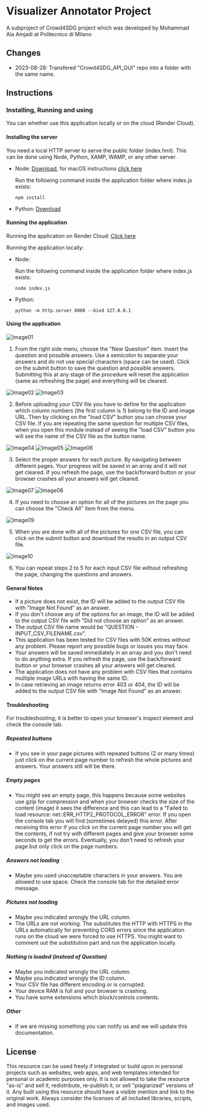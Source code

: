 # Visualizer Annotator Project
A subproject of Crowd4SDG project which was developed by Mohammad Ala Amjadi at Politecnico di Milano

## Changes

- 2023-08-28: Transfered "Crowd4SDG_API_GUI" repo into a folder with the same name.

## Instructions

### Installing, Running and using

You can whether use this application locally or on the cloud (Render Cloud).

#### Installing the server

You need a local HTTP server to serve the public folder (index.hml). This can be done using Node, Python, XAMP, WAMP, or any other server.
- Node: [Download](https://nodejs.org/en/download/), for macOS instructions [click here](https://treehouse.github.io/installation-guides/mac/node-mac.html)

    Run the following command inside the application folder where index.js exists:
    ```
    npm install
    ```
- Python: [Download](https://www.python.org/downloads/)

#### Running the application

Running the application on Render Cloud: [Click here](https://crowd4sdg-visualizer-annotator.onrender.com/)

Running the application locally:

- Node:

    Run the following command inside the application folder where index.js exists:
    ```
    node index.js
    ```
- Python:
    ```
    python -m http.server 8000 --bind 127.0.0.1
    ```

#### Using the application
![Image01](./screenshots/01.JPG)

1) From the right side menu, choose the "New Question" item. Insert the question and possible answers. Use a semicolon to separate your answers and do not use special characters (space can be used). Click on the submit button to save the question and possible answers. Submitting this at any stage of the procedure will reset the application (same as refreshing the page) and everything will be cleared.

![Image02](./screenshots/02.JPG)
![Image03](./screenshots/03.JPG)

2) Before uploading your CSV file you have to define for the application which column numbers (the first column is 1) belong to the ID and image URL. Then by clicking on the "load CSV" button you can choose your CSV file. If you are repeating the same question for multiple CSV files, when you open this module instead of seeing the "load CSV" button you will see the name of the CSV file as the button name.

![Image04](./screenshots/04.JPG)
![Image05](./screenshots/05.JPG)
![Image06](./screenshots/06.JPG)

3) Select the proper answers for each picture. By navigating between different pages. Your progress will be saved in an array and it will not get cleared. If you refresh the page, use the back/forward button or your browser crashes all your answers will get cleared.

![Image07](./screenshots/07.JPG)
![Image08](./screenshots/08.JPG)

4) If you need to choose an option for all of the pictures on the page you can choose the "Check All" item from the menu.

![Image09](./screenshots/09.JPG)

5) When you are done with all of the pictures for one CSV file, you can click on the submit button and download the results in an output CSV file.

![Image10](./screenshots/10.JPG)

6) You can repeat steps 2 to 5 for each input CSV file without refreshing the page, changing the questions and answers.

#### General Notes
- If a picture does not exist, the ID will be added to the output CSV file with "Image Not Found" as an answer.
- If you don't choose any of the options for an image, the ID will be added to the output CSV file with "Did not choose an option" as an answer.
- The output CSV file name would be "QUESTION - INPUT_CSV_FILENAME.csv".
- This application has been tested for CSV files with 50K entries without any problem. Please report any possible bugs or issues you may face.
- Your answers will be saved immediately in an array and you don't need to do anything extra. If you refresh the page, use the back/forward button or your browser crashes all your answers will get cleared.
- The application does not have any problem with CSV files that contains multiple image URLs with having the same ID.
- In case retrieving an image returns error 403 or 404, the ID will be added to the output CSV file with "Image Not Found" as an answer.

#### Troubleshooting
For troubleshooting, it is better to open your browser's inspect element and check the console tab.

##### Repeated buttons
- If you see in your page pictures with repeated buttons (2 or many times) just click on the current page number to refresh the whole pictures and answers. Your answers still will be there.

##### Empty pages
- You might see an empty page, this happens because some websites use gzip for compression and when your browser checks the size of the content (image) it sees the difference and this can lead to a "Failed to load resource: net::ERR_HTTP2_PROTOCOL_ERROR" error. If you open the console tab you will find (sometimes delayed) this error. After receiving this error if you click on the current page number you will get the contents, if not try with different pages and give your browser some seconds to get the errors. Eventually, you don't need to refresh your page but only click on the page numbers.

##### Answers not loading
- Maybe you used unacceptable characters in your answers. You are allowed to use space. Check the console tab for the detailed error message.

##### Pictures not loading
- Maybe you indicated wrongly the URL column.
- The URLs are not working. The substitutes the HTTP with HTTPS in the URLs automatically for preventing CORS errors since the application runs on the cloud we were forced to use HTTPS. You might want to comment out the substitution part and run the application locally.

##### Nothing is loaded (instead of Question)
- Maybe you indicated wrongly the URL column.
- Maybe you indicated wrongly the ID column.
- Your CSV file has different encoding or is corrupted.
- Your device RAM is full and your browser is crashing.
- You have some extensions which block/controls contents.

##### Other
- If we are missing something you can notify us and we will update this documentation.

## License
This resource can be used freely if integrated or build upon in personal projects such as websites, web apps, and web templates intended for personal or academic purposes only. It is not allowed to take the resource "as-is" and sell it, redistribute, re-publish it, or sell "plagiarized" versions of it. Any built using this resource should have a visible mention and link to the original work. Always consider the licenses of all included libraries, scripts, and images used.
